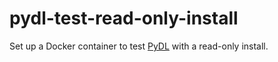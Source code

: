 # pydl-test-read-only-install

Set up a Docker container to test [PyDL](https://github.com/weaverba137/pydl)
with a read-only install.
